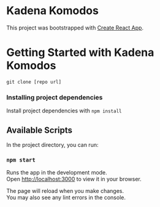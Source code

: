 # Kadena Komodos

This project was bootstrapped with [Create React App](https://github.com/facebook/create-react-app).

# Getting Started with Kadena Komodos


`git clone [repo url]`

### Installing project dependencies

Install project dependencies with `npm install`

## Available Scripts

In the project directory, you can run:

### `npm start`

Runs the app in the development mode.\
Open [http://localhost:3000](http://localhost:3000) to view it in your browser.

The page will reload when you make changes.\
You may also see any lint errors in the console.

